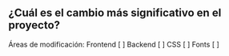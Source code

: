 ## ¿Cuál es el cambio más significativo en el proyecto?

Áreas de modificación:
Frontend [  ]
Backend  [  ]
CSS      [  ]
Fonts    [  ]
